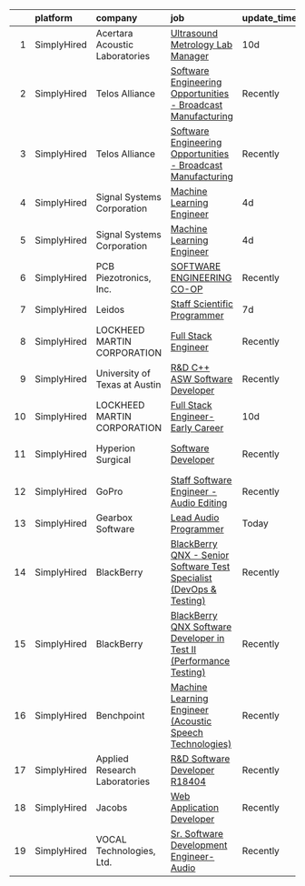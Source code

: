 

|    | platform    | company                        | job                                                                                                                                                                                | update_time   | location            |
|---:|:------------|:-------------------------------|:-----------------------------------------------------------------------------------------------------------------------------------------------------------------------------------|:--------------|:--------------------|
|  1 | SimplyHired | Acertara Acoustic Laboratories | [Ultrasound Metrology Lab Manager](https://www.simplyhired.com/job/sMQacav2QXti0EWUNcJzKu5WqoOMeuMREwewYkdY4n8jUoxFGOA0oQ?q=acoustic+developer)                                    | 10d           | Longmont, CO        |
|  2 | SimplyHired | Telos Alliance                 | [Software Engineering Opportunities - Broadcast Manufacturing](https://www.simplyhired.com/job/K4b2hWkUTlT6ifRl_dFYqxKOFFp1WUYBtQPvaPrpdFHzo1RNN0fXZg?q=acoustic+developer)        | Recently      | Remote              |
|  3 | SimplyHired | Telos Alliance                 | [Software Engineering Opportunities - Broadcast Manufacturing](https://www.simplyhired.com/job/K4b2hWkUTlT6ifRl_dFYqxKOFFp1WUYBtQPvaPrpdFHzo1RNN0fXZg?q=acoustic+developer)        | Recently      | Remote              |
|  4 | SimplyHired | Signal Systems Corporation     | [Machine Learning Engineer](https://www.simplyhired.com/job/ofBuuZjIfv-gpkueYeWrOC6u7jN5Gh66BRGGOS7ePV0SqYvPFOAnzQ?q=acoustic+developer)                                           | 4d            | Millersville, MD    |
|  5 | SimplyHired | Signal Systems Corporation     | [Machine Learning Engineer](https://www.simplyhired.com/job/ofBuuZjIfv-gpkueYeWrOC6u7jN5Gh66BRGGOS7ePV0SqYvPFOAnzQ?q=acoustic+developer)                                           | 4d            | Millersville, MD    |
|  6 | SimplyHired | PCB Piezotronics, Inc.         | [SOFTWARE ENGINEERING CO-OP](https://www.simplyhired.com/job/l6Nph4iv8sCQAZoK6T0IR70nRUG5uZVP3gHFnSJ_rt0hLbBX_Z5Fsg?q=acoustic+developer)                                          | Recently      | Cincinnati, OH      |
|  7 | SimplyHired | Leidos                         | [Staff Scientific Programmer](https://www.simplyhired.com/job/i-lx5u_y19pJmecV4zMyuAGlwRLqx692DZwf1pkta3BDMVIcGrZfyw?q=acoustic+developer)                                         | 7d            | Bethesda, MD        |
|  8 | SimplyHired | LOCKHEED MARTIN CORPORATION    | [Full Stack Engineer](https://www.simplyhired.com/job/-Qi39iaa7SjpCe_-9a4eE6Cyo2dcrK8_tA7m9tVvnCrfg04iT98l_A?q=acoustic+developer)                                                 | Recently      | Manassas, VA        |
|  9 | SimplyHired | University of Texas at Austin  | [R&D C++ ASW Software Developer](https://www.simplyhired.com/job/pEQni4i9pOYw9IXH3I-IIZgzh2BAMODia4K5kiQKcErX1n4dTTq5gQ?q=acoustic+developer)                                      | Recently      | Austin, TX          |
| 10 | SimplyHired | LOCKHEED MARTIN CORPORATION    | [Full Stack Engineer-Early Career](https://www.simplyhired.com/job/nD66IrPYhwIkG1cSds5ZB25vRt3ZAU_vTcK5lGl_kEPtdnJgT02TGg?q=acoustic+developer)                                    | 10d           | Manassas, VA        |
| 11 | SimplyHired | Hyperion Surgical              | [Software Developer](https://www.simplyhired.com/job/ZxcBbNsT54hhoym3-7jpW78n1Z9V2IpJdxhSNOFfJYbwf5_Sh9kXRw?q=acoustic+developer)                                                  | Recently      | Fort Lauderdale, FL |
| 12 | SimplyHired | GoPro                          | [Staff Software Engineer - Audio Editing](https://www.simplyhired.com/job/HFyr0zIVOwiowDnjdzit-QfwrSCAVkCStxv5Vo4MuddUlvfhTf7OPg?q=acoustic+developer)                             | Recently      | San Mateo, CA       |
| 13 | SimplyHired | Gearbox Software               | [Lead Audio Programmer](https://www.simplyhired.com/job/LbYRZcDoJHM-5YhhOEMyGgokxNvdMjxT1kdZnXUIveLiDi2Hb9Dgvg?q=acoustic+developer)                                               | Today         | Frisco, TX          |
| 14 | SimplyHired | BlackBerry                     | [BlackBerry QNX - Senior Software Test Specialist (DevOps & Testing)](https://www.simplyhired.com/job/bBEg-QzcSCPhncMI07zlydiOu8vxCwINrm9q6LYOPzi9O5lWWtRDkw?q=acoustic+developer) | Recently      | Cary, NC            |
| 15 | SimplyHired | BlackBerry                     | [BlackBerry QNX Software Developer in Test II (Performance Testing)](https://www.simplyhired.com/job/k68NkGyqsxYx9wn9xVfbArbBh339HH_hboXxBing5OUXOC5CTVTJrQ?q=acoustic+developer)  | Recently      | Cary, NC            |
| 16 | SimplyHired | Benchpoint                     | [Machine Learning Engineer (Acoustic Speech Technologies)](https://www.simplyhired.com/job/WN2les8glfJ7AlLtOUbvi8kKBo-Wq94FBAFbTFPVVkA9OBBnxZF2pQ?q=acoustic+developer)            | Recently      | Remote              |
| 17 | SimplyHired | Applied Research Laboratories  | [R&D Software Developer R18404](https://www.simplyhired.com/job/18r7JogS7Izy3oa7djyZB6ATgUGFV2dHxoydMg9x-T6MT0wh4XWtww?q=acoustic+developer)                                       | Recently      | Austin, TX          |
| 18 | SimplyHired | Jacobs                         | [Web Application Developer](https://www.simplyhired.com/job/Ll149KTXba0ZrTinbPS-5JnguXhqBN3MKaIbXSV49LYy3VH075fZBA?q=acoustic+developer)                                           | Recently      | Dearborn, MI        |
| 19 | SimplyHired | VOCAL Technologies, Ltd.       | [Sr. Software Development Engineer-Audio](https://www.simplyhired.com/job/kpBPy4gC5JKz3iW7wavNNuBNQHbAB7kPGhLva0wO5YpdpWaElHWt-A?q=acoustic+developer)                             | Recently      | Amherst, NY         |